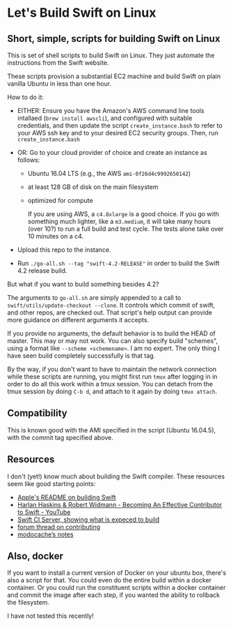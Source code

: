 # Let's Build Swift on Linux

## Short, simple, scripts for building Swift on Linux

This is set of shell scripts to build Swift on Linux. They just automate the instructions from the Swift website.

These scripts provision a substantial EC2 machine and build Swift on plain vanilla Ubuntu in less than one hour.

How to do it:

- EITHER: Ensure you have the Amazon's AWS command line tools
  intallaed (`brew install awscli`), and configured with suitable
  credentials, and then update the script `create_instance.bash` to
  refer to your AWS ssh key and to your desired EC2 security
  groups. Then, run `create_instance.bash`
   
- OR: Go to your cloud provider of choice and create an instance as
  follows:

    - Ubuntu 16.04 LTS (e.g., the AWS `ami-0f26d4c9992650142`)
    - at least 128 GB of disk on the main filesystem
    - optimized for compute 
      
      If you are using AWS, a `c4.8xlarge` is a good choice. If you go
      with something much lighter, like a `m3.medium`, it will take
      many hours (over 10?) to run a full build and test cycle. The
      tests alone take over 10 minutes on a c4.

- Upload this repo to the instance.

- Run `./go-all.sh --tag "swift-4.2-RELEASE"` in order to build the
  Swift 4.2 release build.
   
But what if you want to build something besides 4.2?


The arguments to `go-all.sh` are simply appended to a call to `swift/utils/update-checkout --clone`. It controls which commit of swift, and other repos, are checked out. That script's help output can provide more guidance on different arguments it accepts.

If you provide no arguments, the default behavior is to build the HEAD of master. This may or may not work. You can also specify build "schemes", using a format like `--scheme <schemename>`. I am no expert. The only thing I have seen build completely successfully is that tag.

By the way, if you don't want to have to maintain the network connection while these scripts are running, you might first run `tmux` after logging in in order to do all this work within a tmux session. You can detach from the tmux session by doing `C-b d`, and attach to it again by doing `tmux attach`.

## Compatibility

This is known good with the AMI specified in the script (Ubuntu 16.04.5), with the commit tag specified above.

## Resources

I don't (yet!) know much about building the Swift compiler. These resources seem like good starting points:

- [Apple's README on building Swift](https://github.com/apple/swift)
- [Harlan Haskins & Robert Widmann - Becoming An Effective Contributor to Swift - YouTube](https://www.youtube.com/watch?v=oGJKsp-pZPk)
- [Swift CI Server, showing what is expeced to build](https://ci.swift.org)
- [forum thread on contributing](https://forums.swift.org/t/what-should-i-learn-if-i-want-to-contribute-to-the-swift-compiler/18144)
- [modocache’s notes](https://modocache.io/getting-started-with-swift-development)

## Also, docker

If you want to install a current version of Docker on your ubuntu box, there's also a script for that. You could even do the entire build within a docker container. Or you could run the constituent scripts within a docker container and commit the image after each step, if you wanted the ability to rollback the filesystem. 

I have not tested this recently!
